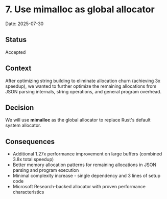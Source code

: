 # 7. Use mimalloc as global allocator

Date: 2025-07-30

## Status

Accepted

## Context

After optimizing string building to eliminate allocation churn (achieving 3x speedup), we wanted to further optimize the remaining allocations from JSON parsing internals, string operations, and general program overhead.

## Decision

We will use **mimalloc** as the global allocator to replace Rust's default system allocator.

## Consequences

- Additional 1.27x performance improvement on large buffers (combined 3.8x total speedup)
- Better memory allocation patterns for remaining allocations in JSON parsing and program execution
- Minimal complexity increase - single dependency and 3 lines of setup code
- Microsoft Research-backed allocator with proven performance characteristics